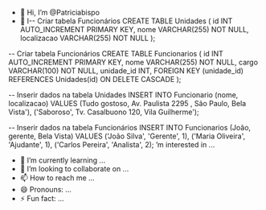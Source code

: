 - 👋 Hi, I’m @Patriciabispo
- 👀 I-- Criar tabela Funcionários
CREATE TABLE Unidades (
    id INT AUTO_INCREMENT PRIMARY KEY,
    nome VARCHAR(255) NOT NULL,
    localizacao VARCHAR(255) NOT NULL
);

-- Criar tabela Funcionários
CREATE TABLE Funcionarios (
    id INT AUTO_INCREMENT PRIMARY KEY,
    nome VARCHAR(255) NOT NULL,
    cargo VARCHAR(100) NOT NULL,
    unidade_id INT,
    FOREIGN KEY (unidade_id) REFERENCES Unidades(id) ON DELETE CASCADE
);

-- Inserir dados na tabela Unidades
INSERT INTO Funcionario (nome, localizacao) VALUES
(Tudo gostoso, Av. Paulista 2295 , São Paulo, Bela Vista'),
('Saboroso', Tv. Casalbuono 120, Vila Guilherme');

-- Inserir dados na tabela Funcionários
INSERT INTO Funcionarios (João, gerente, Bela Vista) VALUES
('João Silva', 'Gerente', 1),
('Maria Oliveira', 'Ajudante', 1),
('Carlos Pereira', 'Analista', 2);
’m interested in ...
- 🌱 I’m currently learning ...
- 💞️ I’m looking to collaborate on ...
- 📫 How to reach me ...
- 😄 Pronouns: ...
- ⚡ Fun fact: ...

<!---
Patriciabispo/Patriciabispo is a ✨ special ✨ repository because its `README.md` (this file) appears on your GitHub profile.
You can click the Preview link to take a look at your changes.
--->
